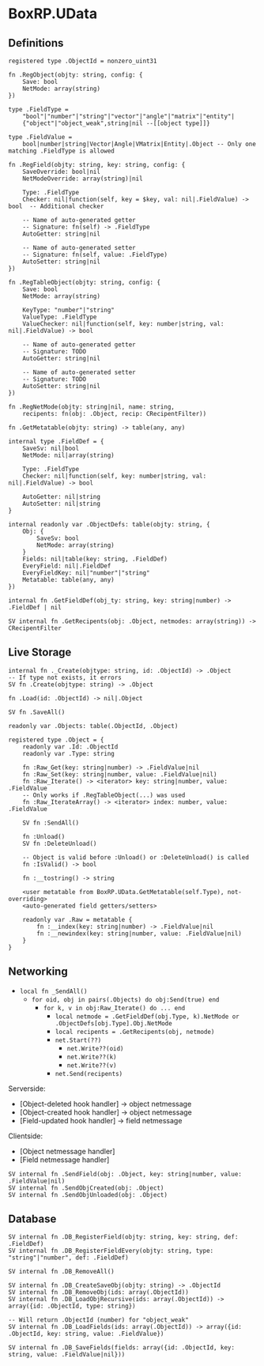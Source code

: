 # BoxRP.UData

## Definitions
```
registered type .ObjectId = nonzero_uint31

fn .RegObject(objty: string, config: {
    Save: bool
    NetMode: array(string)
})

type .FieldType = 
    "bool"|"number"|"string"|"vector"|"angle"|"matrix"|"entity"|
    {"object"|"object_weak",string|nil --[[object type]]}

type .FieldValue =
    bool|number|string|Vector|Angle|VMatrix|Entity|.Object -- Only one matching .FieldType is allowed

fn .RegField(objty: string, key: string, config: {
    SaveOverride: bool|nil
    NetModeOverride: array(string)|nil

    Type: .FieldType
    Checker: nil|function(self, key = $key, val: nil|.FieldValue) -> bool  -- Additional checker

    -- Name of auto-generated getter
    -- Signature: fn(self) -> .FieldType
    AutoGetter: string|nil

    -- Name of auto-generated setter
    -- Signature: fn(self, value: .FieldType)  
    AutoSetter: string|nil
})

fn .RegTableObject(objty: string, config: {
    Save: bool
    NetMode: array(string)

    KeyType: "number"|"string"
    ValueType: .FieldType
    ValueChecker: nil|function(self, key: number|string, val: nil|.FieldValue) -> bool

    -- Name of auto-generated getter
    -- Signature: TODO
    AutoGetter: string|nil

    -- Name of auto-generated setter
    -- Signature: TODO  
    AutoSetter: string|nil
})

fn .RegNetMode(objty: string|nil, name: string, 
    recipents: fn(obj: .Object, recip: CRecipentFilter))

fn .GetMetatable(objty: string) -> table(any, any)

internal type .FieldDef = {
    SaveSv: nil|bool
    NetMode: nil|array(string)

    Type: .FieldType
    Checker: nil|function(self, key: number|string, val: nil|.FieldValue) -> bool

    AutoGetter: nil|string
    AutoSetter: nil|string
}

internal readonly var .ObjectDefs: table(objty: string, {
    Obj: {
        SaveSv: bool
        NetMode: array(string)
    }
    Fields: nil|table(key: string, .FieldDef)
    EveryField: nil|.FieldDef
    EveryFieldKey: nil|"number"|"string"
    Metatable: table(any, any)
})

internal fn .GetFieldDef(obj_ty: string, key: string|number) -> .FieldDef | nil

SV internal fn .GetRecipents(obj: .Object, netmodes: array(string)) -> CRecipentFilter
```

## Live Storage
```
internal fn ._Create(objtype: string, id: .ObjectId) -> .Object
-- If type not exists, it errors
SV fn .Create(objtype: string) -> .Object

fn .Load(id: .ObjectId) -> nil|.Object

SV fn .SaveAll()

readonly var .Objects: table(.ObjectId, .Object)

registered type .Object = {
    readonly var .Id: .ObjectId
    readonly var .Type: string

    fn :Raw_Get(key: string|number) -> .FieldValue|nil
    fn :Raw_Set(key: string|number, value: .FieldValue|nil)
    fn :Raw_Iterate() -> <iterator> key: string|number, value: .FieldValue
    -- Only works if .RegTableObject(...) was used
    fn :Raw_IterateArray() -> <iterator> index: number, value: .FieldValue

    SV fn :SendAll()

    fn :Unload()
    SV fn :DeleteUnload()

    -- Object is valid before :Unload() or :DeleteUnload() is called
    fn :IsValid() -> bool

    fn :__tostring() -> string

    <user metatable from BoxRP.UData.GetMetatable(self.Type), not-overriding>
    <auto-generated field getters/setters>

    readonly var .Raw = metatable {
        fn :__index(key: string|number) -> .FieldValue|nil
        fn :__newindex(key: string|number, value: .FieldValue|nil)
    }
}
```

## Networking

- `local fn _SendAll()`
  - `for oid, obj in pairs(.Objects) do obj:Send(true) end`
    - `for k, v in obj:Raw_Iterate() do ... end`
      - `local netmode = .GetFieldDef(obj.Type, k).NetMode or .ObjectDefs[obj.Type].Obj.NetMode`
      - `local recipents = .GetRecipents(obj, netmode)`
      - `net.Start(??)`
        - `net.Write??(oid)`
        - `net.Write??(k)`
        - `net.Write??(v)`
      - `net.Send(recipents)`

Serverside:  
- [Object-deleted hook handler] -> object netmessage
- [Object-created hook handler] -> object netmessage
- [Field-updated hook handler]  -> field netmessage

Clientside:
- [Object netmessage handler]
- [Field netmessage handler]

```
SV internal fn .SendField(obj: .Object, key: string|number, value: .FieldValue|nil)
SV internal fn .SendObjCreated(obj: .Object)
SV internal fn .SendObjUnloaded(obj: .Object)
```

## Database

```
SV internal fn .DB_RegisterField(objty: string, key: string, def: .FieldDef)
SV internal fn .DB_RegisterFieldEvery(objty: string, type: "string"|"number", def: .FieldDef)

SV internal fn .DB_RemoveAll()

SV internal fn .DB_CreateSaveObj(objty: string) -> .ObjectId
SV internal fn .DB_RemoveObj(ids: array(.ObjectId))
SV internal fn .DB_LoadObjRecursive(ids: array(.ObjectId)) -> array({id: .ObjectId, type: string})

-- Will return .ObjectId (number) for "object_weak"
SV internal fn .DB_LoadFields(ids: array(.ObjectId)) -> array({id: .ObjectId, key: string, value: .FieldValue})

SV internal fn .DB_SaveFields(fields: array({id: .ObjectId, key: string, value: .FieldValue|nil}))
```
